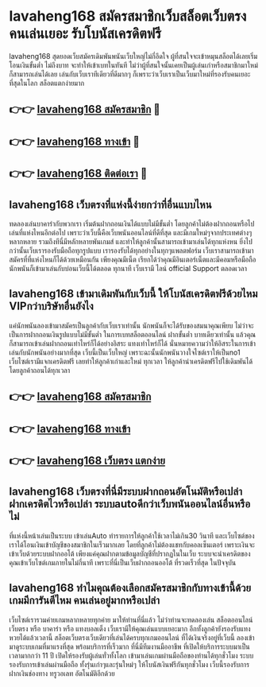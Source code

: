 # lavaheng168 สมัครสมาชิกเว็บสล็อตเว็บตรง คนเล่นเยอะ รับโบนัสเครดิตฟรี

lavaheng168 สุดยอดเว็บสมัครเดิมพันพนันเว็บใหญ่ไม่กี่อึดใจ ผู้ที่สนใจจะเข้าหมุนสล็อตได้เลยเริ่มโอนเงินขั้นต่ำ ไม่ถึงบาท จะทำให้เข้าเบทในทันที ไม่ว่าผู้ที่สนใจนั้นเคยเป็นผู้เล่นเก่าหรือสมาชิกมาใหม่ ก็สามารถเล่นได้เลย เล่นกับเว็บเราทีเดียวที่ดีมากๆ ก็เพราะว่าเว็บเราเป็นเว็บมาใหม่ที่รองรับคนเยอะที่สุดในโลก สล็อตแตกง่ายมาก

## 👉👉 [lavaheng168 สมัครสมาชิก](https://bit.ly/3Ckzg5n) 🎰
## 👉👉 [lavaheng168 ทางเข้า](https://bit.ly/3Ckzg5n) 🎰
## 👉👉 [lavaheng168 ติดต่อเรา](https://bit.ly/3Ckzg5n) 🎰

## lavaheng168 เว็บตรงที่แห่งนี้ง่ายกว่าที่อื่นแบบไหน
ทดลองเล่นบาคาร่ากับพวกเรา เริ่มต้นฝากถอนเงินได้แบบไม่มีขั้นต่ำ โดยลูกค้าไม่ต้องฝากถอนหรือไปเล่นที่แห่งไหนอีกต่อไป เพราะว่าเว็บนี้คือเว็บพนันออนไลน์ที่ดีที่สุด และมีเกมใหม่ๆจากประเทศต่างๆหลากหลาย รวมถึงทีนี่มีหลักหลายพันเกมส์ และทำให้ลูกค้านั้นสามารถเข้ามาเล่นได้ทุกแห่งหน ยิ่งไปกว่านั้นเว็บเรารองรับมือถือทุกรูปแบบ เรารองรับได้ทุกอย่างในทุกๆแพลตฟอร์ม เว็บเราสามารถเข้ามาสมัครที่ที่แห่งไหนก็ได้ด้วยเหมือนกัน เพียงคุณมีเน็ต เรียกได้ว่าคุณมีอินเตอร์เน็ตและมีคอมหรือมือถือ นักพนันก็เข้ามาเล่นกับบ่อนเว็บนี้ได้ตลอด ทุกนาที เว็บเรามี ไลน์ official Support ตลอดเวลา

## lavaheng168 เข้ามาเดิมพันกับเว็บนี้ ให้โบนัสเครดิตฟรีด้วยไหม VIPกว่าบริษัทอื่นยังไง
แค่นักพนันลองเข้ามาสมัครเป็นลูกค้ากับเว็บเราเท่านั้น นักพนันก็จะได้รับของสมนาคุณเพียบ ไม่ว่าจะเป็นการฝากถอนเงินรูปแบบไม่มีขั้นต่ำ ในการเบทสล็อตออนไลน์ ฝากขั้นต่ำ บาทเดียวเท่านั้น แล้วคุณก็สามารถเข้าเล่นฝากถอนเท่าไหร่ก็ได้อย่างอิสระ แทงเท่าไหร่ก็ได้ นั่นหมายความว่าให้อิสระในการเข้าเล่นกับนักพนันอย่างมากที่สุด เว็บนี้เป็นเว็บใหญ่ เพราะฉะนั้นนักพนันวางใจไซต์เราให้เป็นno1 เว็บไซต์เรามีแจกเครดิตฟรี เลยทำให้ลูกค้าเก่าและใหม่ ทุกเวลา ให้ลูกค้านำเครดิตฟรีไปใช้เดิมพันได้ โดยลูกค้าถอนได้ทุกเวลา

## 👉👉 [lavaheng168 สมัครสมาชิก](https://bit.ly/3Ckzg5n)
## 👉👉 [lavaheng168 ทางเข้า](https://bit.ly/3Ckzg5n)
## 👉👉 [lavaheng168 เว็บตรง แตกง่าย](https://bit.ly/3Ckzg5n)

## lavaheng168 เว็บตรงที่นี่มีระบบฝากถอนอัตโนมัติหรือเปล่า ฝากเครดิตไวหรือเปล่า ระบบautoดีกว่าเว็บพนันออนไลน์อื่นหรือไม่
ที่แห่งนี้หน้าเล่นเป็นระบบ เข้าเล่นAuto ทำรายการให้ลูกค้าใช้เวลาไม่เกิน30 วินาที และเว็บไซต์ของเราได้โอนเงินเข้าบัญชีของสมาชิกในเร็วมากเลย โดยที่ลูกค้าไม่ต้องแชทกับคอลเซ็นเตอร์ เพราะเงินจะเข้าเว็บด้วยระบบฝากออโต้ เพียงแค่คุณฝากตามข้อมูลบัญชีที่ปรากฏในในเว็บ ระบบจะนำเครดิตของคุณเข้าเว็บไซต์เกมภายในไม่กี่นาที เพราะที่นี่เป็นเว็บฝากถอนออโต้ ที่รวดเร็วที่สุด ในปัจจุบัน

## lavaheng168 ทำไมคุณต้องเลือกสมัครสมาชิกกับทางเข้านี้ด้วย เกมมีการันตีไหม คนเล่นอยู่มากหรือเปล่า
เว็บไซต์เรารวมค่ายเกมหลากหลายทุกค่าย มาให้ท่านที่นี่แล้ว ไม่ว่าท่านจะทดลองเล่น สล็อตออนไลน์เว็บตรง หรือ บาคาร่า หรือ แทงบอลเต็ง เว็บเรามีให้คุณเล่นแบบเยอะมาก อีกทั้งลูกค้ายังรองรับแทงหวยได้แล้วเวลานี้ สล็อตเว็บตรงเว็บเดียวที่เล่นได้ครบทุกเกมออนไลน์ ที่ได้เงินจริงอยู่ที่เว็บนี้ ลองเข้ามาดูระบบเกมที่มาแรงที่สุด พร้อมบริการที่เร็วมาก ที่นี่มีทีมงานมืออาชีพ ที่เปิดให้บริการระบบมาเป็นเวลามากกว่า 11 ปี เปิดให้รองรับผู้เล่นทั่วทั้งโลก เข้ามาเล่นเกมผ่านมือถือของท่านได้ทุกชั่วโมง ระบบรองรับการเข้าเล่นผ่านมือถือ ทั้งรุ่นเก่าๆและรุ่นใหม่ๆ ให้โบนัสเงินฟรีกันทุกชั่วโมง เว็บนี้รองรับการฝากเงินช่องทาง ทรูวอเลท อัตโนมัติอีกด้วย
